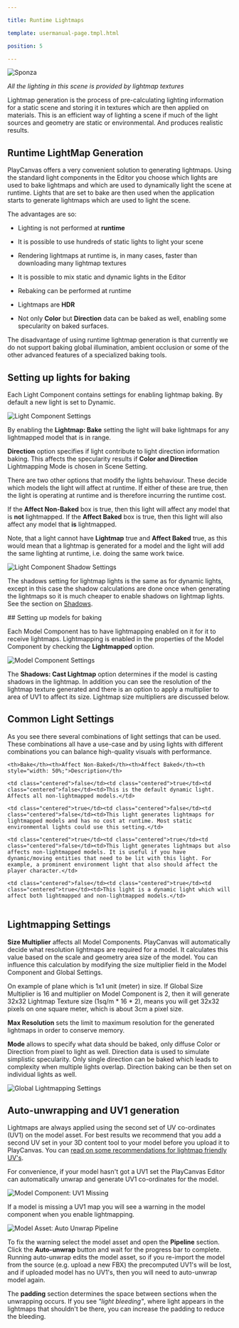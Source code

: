 ---
title: Runtime Lightmaps
template: usermanual-page.tmpl.html
position: 5
---

![Sponza][10]
*All the lighting in this scene is provided by lightmap textures*

Lightmap generation is the process of pre-calculating lighting information for a static scene and storing it in textures which are then applied on materials. This is an efficient way of lighting a scene if much of the light sources and geometry are static or environmental. And produces realistic results.

## Runtime LightMap Generation

PlayCanvas offers a very convenient solution to generating lightmaps. Using the standard light components in the Editor you choose which lights are used to bake lightmaps and which are used to dynamically light the scene at runtime. Lights that are set to bake are then used when the application starts to generate lightmaps which are used to light the scene.

The advantages are so:

* Lighting is not performed at **runtime**
* It is possible to use hundreds of static lights to light your scene
* Rendering lightmaps at runtime is, in many cases, faster than downloading many lightmap textures
* It is possible to mix static and dynamic lights in the Editor
* Rebaking can be performed at runtime
* Lightmaps are **HDR**
* Not only **Color** but **Direction** data can be baked as well, enabling some specularity on baked surfaces.

The disadvantage of using runtime lightmap generation is that currently we do not support baking global illumination, ambient occlusion or some of the other advanced features of a specialized baking tools.

## Setting up lights for baking

Each Light Component contains settings for enabling lightmap baking. By default a new light is set to Dynamic.

![Light Component Settings][2]

By enabling the **Lightmap: Bake** setting the light will bake lightmaps for any lightmapped model that is in range.

**Direction** option specifies if light contribute to light direction information baking. This affects the specularity results if **Color and Direction** Lightmapping Mode is chosen in Scene Setting.

There are two other options that modify the lights behaviour. These decide which models the light will affect at runtime. If either of these are true, then the light is operating at runtime and is therefore incurring the runtime cost.

If the **Affect Non-Baked** box is true, then this light will affect any model that is **not** lightmapped. If the **Affect Baked** box is true, then this light will also affect any model that **is** lightmapped.

Note, that a light cannot have **Lightmap** true and **Affect Baked** true, as this would mean that a lightmap is generated for a model and the light will add the same lighting at runtime, i.e. doing the same work twice.

![Light Component Shadow Settings][3]

The shadows setting for lightmap lights is the same as for dynamic lights, except in this case the shadow calculations are done once when generating the lightmaps so it is much cheaper to enable shadows on lightmap lights. See the section on [Shadows][4].

## Setting up models for baking

Each Model Component has to have lightmapping enabled on it for it to receive lightmaps. Lightmapping is enabled in the properties of the Model Component by checking the **Lightmapped** option.

![Model Component Settings][5]

The **Shadows: Cast Lightmap** option determines if the model is casting shadows in the lightmap. In addition you can see the resolution of the lightmap texture generated and there is an option to apply a multiplier to area of UV1 to affect its size. Lightmap size multipliers are discussed below.

## Common Light Settings

As you see there several combinations of light settings that can be used. These combinations all have a use-case and by using lights with different combinations you can balance high-quality visuals with performance.

<table>
<tr>
    <th>Bake</th><th>Affect Non-Baked</th><th>Affect Baked</th><th style="width: 50%;">Description</th>
</tr>
<tr>
    <td class="centered">false</td><td class="centered">true</td><td class="centered">false</td><td>This is the default dynamic light. Affects all non-lightmapped models.</td>
</tr>
<tr>
    <td class="centered">true</td><td class="centered">false</td><td class="centered">false</td><td>This light generates lightmaps for lightmapped models and has no cost at runtime. Most static environmental lights could use this setting.</td>
</tr>
<tr>
    <td class="centered">true</td><td class="centered">true</td><td class="centered">false</td><td>This light generates lightmaps but also affects non-lightmapped models. It is useful if you have dynamic/moving entities that need to be lit with this light. For example, a prominent environment light that also should affect the player character.</td>
</tr>
<tr>
    <td class="centered">false</td><td class="centered">true</td><td class="centered">true</td><td>This light is a dynamic light which will affect both lightmapped and non-lightmapped models.</td>
</tr>
</table>

## Lightmapping Settings

**Size Multiplier** affects all Model Components. PlayCanvas will automatically decide what resolution lightmaps are required for a model. It calculates this value based on the scale and geometry area size of the model. You can influence this calculation by modifying the size multiplier field in the Model Component and Global Settings.

On example of plane which is 1x1 unit (meter) in size. If Global Size Multiplier is 16 and multiplier on Model Component is 2, then it will generate 32x32 Lightmap Texture size (1sq/m * 16 * 2), means you will get 32x32 pixels on one square meter, which is about 3cm a pixel size.

**Max Resolution** sets the limit to maximum resolution for the generated lightmaps in order to conserve memory.

**Mode** allows to specify what data should be baked, only diffuse Color or Direction from pixel to light as well. Direction data is used to simulate simplistic specularity. Only single direction can be baked which leads to complexity when multiple lights overlap. Direction baking can be then set on individual lights as well.

![Global Lightmapping Settings][6]

## Auto-unwrapping and UV1 generation

Lightmaps are always applied using the second set of UV co-ordinates (UV1) on the model asset. For best results we recommend that you add a second UV set in your 3D content tool to your model before you upload it to PlayCanvas. You can [read on some recommendations for lightmap friendly UV's][9].

For convenience, if your model hasn't got a UV1 set the PlayCanvas Editor can automatically unwrap and generate UV1 co-ordinates for the model.

![Model Component: UV1 Missing][7]

If a model is missing a UV1 map you will see a warning in the model component when you enable lightmapping.

![Model Asset: Auto Unwrap Pipeline][8]

To fix the warning select the model asset and open the **Pipeline** section. Click the **Auto-unwrap** button and wait for the progress bar to complete. Running auto-unwrap edits the model asset, so if you re-import the model from the source (e.g. upload a new FBX) the precomputed UV1's will be lost, and if uploaded model has no UV1's, then you will need to auto-unwrap model again.

The **padding** section determines the space between sections when the unwrapping occurs. If you see *"light bleeding"*, where light appears in the lightmaps that shouldn't be there, you can increase the padding to reduce the bleeding.

[1]: /images/user-manual/material-inspector/lightmap.jpg
[2]: /images/user-manual/lighting/lightmaps/editor-lightmap-bake.png
[3]: /images/user-manual/lighting/lightmaps/editor-light-shadows.png
[4]: /user-manual/graphics/lighting/shadows
[5]: /images/user-manual/lighting/lightmaps/model-settings.png
[6]: /images/user-manual/lighting/lightmaps/lightmapping-settings.png
[7]: /images/user-manual/lighting/lightmaps/model-uv1-missing.png
[8]: /images/user-manual/lighting/lightmaps/auto-unwrap.jpg
[9]: /user-manual/graphics/lighting/lightmapping/#uv-mapping
[10]: /images/user-manual/lighting/lightmaps/sponza.jpg

